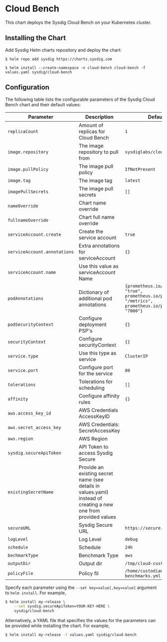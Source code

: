 # Cloud Bench

This chart deploys the Sysdig Cloud Bench on your Kubernetes cluster.

## Installing the Chart

Add Sysdig Helm charts repository and deploy the chart:

```
$ helm repo add sysdig https://charts.sysdig.com

$ helm install --create-namespace -n cloud-bench cloud-bench -f values.yaml sysdig/cloud-bench
```

## Configuration

The following table lists the configurable parameters of the Sysdig Cloud Bench
chart and their default values:

| Parameter                    | Description                                                                                                     | Default                                                                                      |
| ---------------------------- | --------------------------------------------------------------------------------------------------------------- | -------------------------------------------------------------------------------------------- |
| `replicaCount`               | Amount of replicas for Cloud Bench                                                                              | `1`                                                                                          |
| `image.repository`           | The image repository to pull from                                                                               | `sysdiglabs/cloud-bench`                                                                     |
| `image.pullPolicy`           | The image pull policy                                                                                           | `IfNotPresent`                                                                               |
| `image.tag`                  | The image tag                                                                                                   | `latest`                                                                                     |
| `imagePullSecrets`           | The image pull secrets                                                                                          | `[]`                                                                                         |
| `nameOverride`               | Chart name override                                                                                             | ` `                                                                                          |
| `fullnameOverride`           | Chart full name override                                                                                        | ` `                                                                                          |
| `serviceAccount.create`      | Create the service account                                                                                      | `true`                                                                                       |
| `serviceAccount.annotations` | Extra annotations for serviceAccount                                                                            | `{}`                                                                                         |
| `serviceAccount.name`        | Use this value as serviceAccount Name                                                                           | ` `                                                                                          |
| `podAnnotations`             | Dictionary of additional pod annotations                                                                        | `{prometheus.io/scrape: "true", prometheus.io/path: "/metrics", prometheus.io/port: "7000"}` |
| `podSecurityContext`         | Configure deployment PSP's                                                                                      | `{}`                                                                                         |
| `securityContext`            | Configure securityContext                                                                                       | `{}`                                                                                         |
| `service.type`               | Use this type as service                                                                                        | `ClusterIP`                                                                                  |
| `service.port`               | Configure port for the service                                                                                  | `80`                                                                                         |
| `tolerations`                | Tolerations for scheduling                                                                                      | `[]`                                                                                         |
| `affinity`                   | Configure affinity rules                                                                                        | `{}`                                                                                         |
| `aws.access_key_id`          | AWS Credentials AccessKeyID                                                                                     | ` `                                                                                          |
| `aws.secret_access_key`      | AWS Credentials: SecretAccessKey                                                                                | ` `                                                                                          |
| `aws.region`                 | AWS Region                                                                                                      | ` `                                                                                          |
| `sysdig.secureApiToken`      | API Token to access Sysdig Secure                                                                               | ` `                                                                                          |
| `existingSecretName`         | Provide an existing secret name (see details in values.yaml) instead of creating a new one from provided values | ` `                                                                                          |
| `secureURL`                  | Sysdig Secure URL                                                                                               | `https://secure.sysdig.com`                                                                  |
| `logLevel`                   | Log Level                                                                                                       | `debug`                                                                                      |
| `schedule`                   | Schedule                                                                                                        | `24h`                                                                                        |
| `bechmarkType`               | Benchmark Type                                                                                                  | `aws`                                                                                        |
| `outputDir`                  | Output dir                                                                                                      | `/tmp/cloud-custodian`                                                                       |
| `policyFile`                 | Policy fil                                                                                                      | `/home/custodian/aws-benchmarks.yml`                                                         |


Specify each parameter using the `--set key=value[,key=value]` argument to `helm install`. For example,

```bash
$ helm install my-release \
    --set sysdig.secureApiToken=YOUR-KEY-HERE \
    sysdig/cloud-bench
```

Alternatively, a YAML file that specifies the values for the parameters can be provided while installing the chart. For example,

```bash
$ helm install my-release -f values.yaml sysdig/cloud-bench
```
